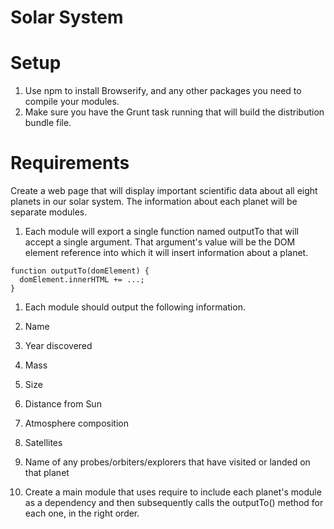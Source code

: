 # Solar System

# Setup

1. Use npm to install Browserify, and any other packages you need to compile your modules.
1. Make sure you have the Grunt task running that will build the distribution bundle file.

# Requirements

Create a web page that will display important scientific data about all eight planets in our solar system. The information about each planet will be separate modules.

1. Each module will export a single function named outputTo that will accept a single argument. That argument's value will be the DOM element reference into which it will insert information about a planet.

```
function outputTo(domElement) {
  domElement.innerHTML += ...;
}
```

1. Each module should output the following information.

  1. Name
  1. Year discovered
  1. Mass
  1. Size
  1. Distance from Sun
  1. Atmosphere composition
  1. Satellites
  1. Name of any probes/orbiters/explorers that have visited or landed on that planet
  1. Create a main module that uses require to include each planet's module as a dependency and then subsequently calls the outputTo()      method for each one, in the right order.

